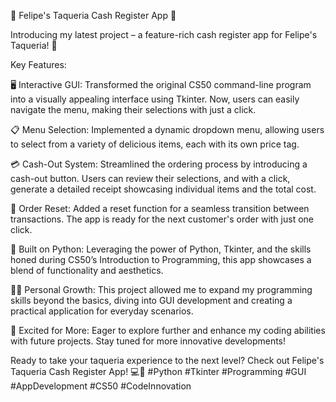 🌮 Felipe's Taqueria Cash Register App 🌮

Introducing my latest project – a feature-rich cash register app for Felipe's Taqueria! 🚀

Key Features:

🖥️ Interactive GUI: Transformed the original CS50 command-line program into a visually appealing interface using Tkinter. Now, users can easily navigate the menu, making their selections with just a click.

📋 Menu Selection: Implemented a dynamic dropdown menu, allowing users to select from a variety of delicious items, each with its own price tag.

💳 Cash-Out System: Streamlined the ordering process by introducing a cash-out button. Users can review their selections, and with a click, generate a detailed receipt showcasing individual items and the total cost.

🔄 Order Reset: Added a reset function for a seamless transition between transactions. The app is ready for the next customer's order with just one click.

🚀 Built on Python: Leveraging the power of Python, Tkinter, and the skills honed during CS50’s Introduction to Programming, this app showcases a blend of functionality and aesthetics.

👨‍💻 Personal Growth: This project allowed me to expand my programming skills beyond the basics, diving into GUI development and creating a practical application for everyday scenarios.

🌟 Excited for More: Eager to explore further and enhance my coding abilities with future projects. Stay tuned for more innovative developments!

Ready to take your taqueria experience to the next level? Check out Felipe's Taqueria Cash Register App! 💻🌯 #Python #Tkinter #Programming #GUI #AppDevelopment #CS50 #CodeInnovation
